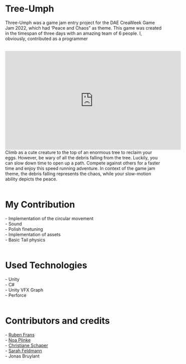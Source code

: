 # Tree-Umph

Three-Umph was a game jam entry project for the DAE CreaWeek Game Jam 2022, which had ‘Peace and Chaos” as theme. This game was created in the timespan of three days with an amazing team of 6 people. I, obviously, contributed as a programmer<br> <br> 

<iframe width="560" height="315" src="https://www.youtube.com/embed/QNvzSVvZZjk" title="YouTube video player" frameborder="0" allow="accelerometer; autoplay; clipboard-write; encrypted-media; gyroscope; picture-in-picture" allowfullscreen></iframe>
<br> 
Climb as a cute creature to the top of an enormous tree to reclaim your eggs. However, be wary of all the debris falling from the tree. Luckily, you can slow down time to open up a path. Compete against others for a faster time and enjoy this speed running adventure.
In context of the game jam theme, the debris falling represents the chaos, while your slow-motion ability depicts the peace.
<br> 
<br>

# My Contribution
\-	Implementation of the circular movement<br>
\-	Sound<br>
\-	Polish finetuning<br>
\-	Implementation of assets<br>
\-	Basic Tail physics<br>
<br>

# Used Technologies
\-	Unity<br>
\-	C#<br>
\-	Unity VFX Graph<br>
\-	Perforce<br>
<br>

# Contributors and credits<br> 

\- <a class="text-gPrimaryColor" href="https://www.rubenfrans.com">Ruben Frans</a><br> 
\- <a class="text-gPrimaryColor" href="https://www.artstation.com/noaplinke">Noa Plinke</a><br> 
\- <a class="text-gPrimaryColor" href="https://www.artstation.com/schaper360">Christiane Schaper</a><br> 
\- <a class="text-gPrimaryColor" href="https://www.artstation.com/sarah_feldmann">Sarah Feldmann</a><br> \- Jonas Bruylant

